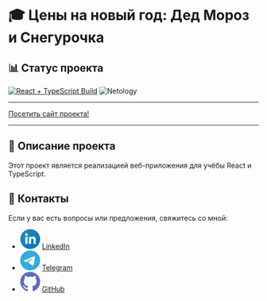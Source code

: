 # 🎓 Цены на новый год: Дед Мороз и Снегурочка

## 📊 Статус проекта

[![React + TypeScript Build](https://github.com/dm-morozov/mu56/actions/workflows/web.yaml/badge.svg)](https://github.com/dm-morozov/mu56/actions/workflows/web.yaml)
![Netology](https://img.shields.io/badge/React-TypeScript-blue)

---

[Посетить сайт проекта!](https://dm-morozov.github.io/mu56/)

---

## 📝 Описание проекта

Этот проект является реализацией веб-приложения для учёбы React и TypeScript.

## 📧 Контакты

Если у вас есть вопросы или предложения, свяжитесь со мной:

- ![LinkedIn](./svg/linkedin-icon.svg) [LinkedIn](https://www.linkedin.com/in/dm-morozov/)
- ![Telegram](./svg/telegram.svg) [Telegram](https://t.me/dem2014)
- ![GitHub](./svg/github-icon.svg) [GitHub](https://github.com/dm-morozov/)
